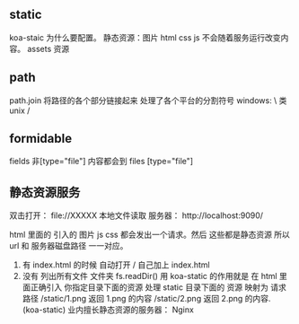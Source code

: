 ## static 
koa-staic
为什么要配置。
静态资源：图片 html css js
不会随着服务运行改变内容。
assets 资源 

## path
path.join 将路径的各个部分链接起来 处理了各个平台的分割符号 windows: \  类unix  / 

## formidable
fields 非[type="file"] 内容都会到 
files [type="file"]

## 静态资源服务
双击打开：
file://XXXXX 本地文件读取
服务器：
http://localhost:9090/
<!-- 访问图片的时候 发了一个请求  -->
html 里面的 引入的 图片 js css 都会发出一个请求。然后 这些都是静态资源 
所以 url 和 服务器磁盘路径 一一对应。
1. 有 index.html 的时候 自动打开 / 自己加上 index.html
2. 没有 列出所有文件 文件夹 fs.readDir()
用 koa-static 的作用就是 在 html 里面正确引入 你指定目录下面的资源
处理 static 目录下面的 资源 映射为 请求路径
/static/1.png 返回 1.png 的内容
/static/2.png 返回 2.png 的内容.
(koa-static)
业内擅长静态资源的服务器： Nginx